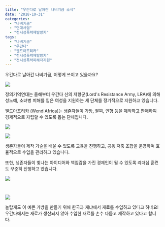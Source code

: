 ```yaml
---
title: "우간다로 날아간 나비기금 소식"
date: "2018-10-31"
categories: 
  - "나비기금"
  - "연대사업"
  - "전시성폭력재발방지"
tags: 
  - "나비기금"
  - "우간다"
  - "웬드아프리카"
  - "전시성폭력재발방지"
  - "전시성폭력피해자지원"
---
```


우간다로 날아간 나비기금, 어떻게 쓰이고 있을까요?

[![](https://r2.womenandwar.net/2018/11/IMG_2274-1024x698.jpg)](https://r2.womenandwar.net/2018/11/IMG_2274.jpg)

정의기억연대는 올해부터 우간다 신의 저항군(Lord's Resistance Army, LRA)에 의해 성노예, 소녀병 피해를 입은 여성을 지원하는 세 단체를 정기적으로 지원하고 있습니다.

웬드아프리카 (Wend Africa)는 생존자들이 가방, 팔찌, 인형 등을 제작하고 판매하여 경제적으로 자립할 수 있도록 돕는 단체입니다.

[![](https://r2.womenandwar.net/2018/11/IMG_2226-1024x1024.jpg)](https://r2.womenandwar.net/2018/11/IMG_2226.jpg)

[![](https://r2.womenandwar.net/2018/11/IMG_2328-e1541038237807-768x1024.jpg)](https://r2.womenandwar.net/2018/11/IMG_2328-e1541038237807.jpg)

생존자들이 제작 기술을 배울 수 있도록 교육을 진행하고, 공동 저축 조합을 운영하며 효율적으로 수입을 관리하고 있습니다.

또한, 생존자들이 빛나는 아이디어와 책임감을 가진 경제인이 될 수 있도록 리더십 훈련도 꾸준히 진행하고 있습니다.

[![](https://r2.womenandwar.net/2018/11/IMG_7874-1024x768.jpg)](https://r2.womenandwar.net/2018/11/IMG_7874.jpg)

 

[![](https://r2.womenandwar.net/2018/11/IMG_7839-1024x768.jpg)](https://r2.womenandwar.net/2018/11/IMG_7839.jpg)

놀랍게도 이 예쁜 가방을 만들기 위해 한국과 케냐에서 재료를 수입하고 있다고 하네요! 우간다에서는 재료가 생산되지 않아 수입한 재료를 손수 다듬고 제작하고 있다고 합니다.

